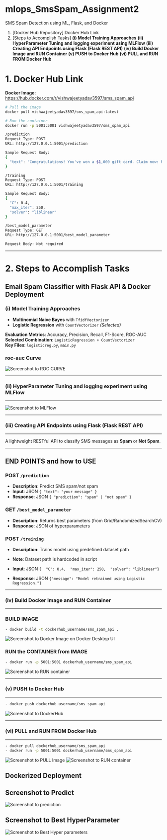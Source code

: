 # mlops_SmsSpam_Assignment2
SMS Spam Detection using ML, Flask, and Docker

1. [Docker Hub Repository]  Docker Hub Link
2. [Steps to Accomplish Tasks]
   **(i)   Model Training Approaches**
   **(ii)  HyperParameter Tuning and logging experiment using MLFlow**
   **(iii) Creating API Endpoints using Flask (Flask REST API)**
   **(iv)  Build Docker Image and RUN Container**
   **(v)   PUSH to Docker Hub**
   **(vi)  PULL and RUN FROM Docker Hub**

   

# 1. Docker Hub Link

**Docker Image:**  
https://hub.docker.com/r/vishwajeetyadav3597/sms_spam_api

```bash
# Pull the image
docker pull vishwajeetyadav3597/sms_spam_api:latest

# Run the container
docker run -p 5001:5001 vishwajeetyadav3597/sms_spam_api

/prediction
Request Type: POST
URL: http://127.0.0.1:5001/prediction

Sample Request Body:
{
  "text": "Congratulations! You've won a $1,000 gift card. Claim now: http:claimprize.com"
}

/training
Request Type: POST
URL: http://127.0.0.1:5001/training

Sample Request Body:
{
  "C": 0.4,
  "max_iter": 250,
  "solver": "liblinear"
}

/best_model_parameter
Request Type: GET
URL: http://127.0.0.1:5001/best_model_parameter

Request Body: Not required
```
********************************************************************


# 2. **Steps to Accomplish Tasks**
 
##  Email Spam Classifier with Flask API & Docker Deployment

### (i) Model Training Approaches

-   **Multinomial Naive Bayes** with `TfidfVectorizer`
-   **Logistic Regression** with `CountVectorizer`  *(Selected)*

**Evaluation Metrics**: Accuracy, Precision, Recall, F1-Score, ROC-AUC  
**Selected Combination**: `LogisticRegression + CountVectorizer`  
**Key Files**: `logisticreg.py`, `main.py`
### roc-auc Curve
![Screenshot to ROC CURVE](screenshots/roc_curve.png)

------------------------------------------------------------------
### (ii) HyperParameter Tuning and logging experiment using MLFlow
------------------------------------------------------------------

![Screenshot to MLFlow](screenshots/mlflow_UI.png)




--------------------------------------------------
###  (iii) Creating API Endpoints using Flask (Flask REST API)
--------------------------------------------------
A lightweight RESTful API to classify SMS messages as **Spam** or **Not Spam**.

------------------------------------
END POINTS and how to USE
------------------------------------
### POST `/prediction`
- **Description**: Predict SMS spam/not spam  
- **Input**: JSON `{ "text": "your message" }`  
- **Response**: JSON `{ "prediction": "spam" | "not spam" }`  

###  GET `/best_model_parameter`
- **Description**: Returns best parameters (from Grid/RandomizedSearchCV)  
- **Response**: JSON of hyperparameters  

###  POST `/training`
- **Description**: Trains model using predefined dataset path  
- **Note**: Dataset path is hardcoded in script

- **Input**: JSON `{  "C": 0.4,  "max_iter": 250,  "solver": "liblinear"}`
- **Response**: JSON `{"message": "Model retrained using Logistic Regression."}`

---------------------------------------------
### (iv) Build Docker Image and RUN Container
--------------------------------------------

### BUILD IMAGE

```bash
- docker build -t dockerhub_username/sms_spam_api .
```
![Screenshot to Docker Image on Docker Desktop UI](screenshots/username-tag.png)

### RUN the CONTAINER from IMAGE
```bash
- docker run -p 5001:5001 dockerhub_username/sms_spam_api
```
![Screenshot to RUN container](screenshots/run-container.png)

---------------------------------------
### (v) PUSH to Docker Hub
--------------------------------------
```bash
- docker push dockerhub_username/sms_spam_api
```
![Screenshot to DockerHub](screenshots/dockerhub.png)

------------------------------------------
### (vi) PULL and RUN FROM Docker Hub
------------------------------------------
```bash
- docker pull dockerhub_username/sms_spam_api
- docker run -p 5001:5001 dockerhub_username/sms_spam_api
```
![Screenshot to PULL Image ](screenshots/pull-image.png)
![Screenshot to RUN container](screenshots/run-container.png)



##  Dockerized Deployment
## Screenshot to Predict
![Screenshot to prediction](screenshots/predict-api.png)
## Screenshot to Best HyperParameter
![Screenshot to Best Hyper parameters](screenshots/model-hyperparameters.png)


